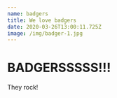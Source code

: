 ```yaml
---
name: badgers
title: We love badgers
date: 2020-03-26T13:00:11.725Z
image: /img/badger-1.jpg
---
```

# BADGERSSSSS!!!

They rock!

